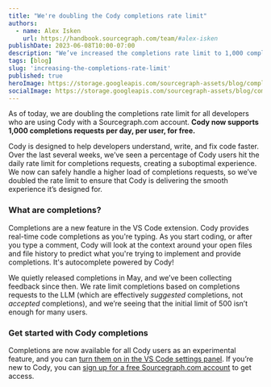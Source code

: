 ```yaml
---
title: "We're doubling the Cody completions rate limit"
authors:
  - name: Alex Isken
    url: https://handbook.sourcegraph.com/team/#alex-isken
publishDate: 2023-06-08T10:00-07:00
description: "We’ve increased the completions rate limit to 1,000 completions per day for Sourcegraph.com users."
tags: [blog]
slug: 'increasing-the-completions-rate-limit'
published: true
heroImage: https://storage.googleapis.com/sourcegraph-assets/blog/completions-rate-limit-hero.png
socialImage: https://storage.googleapis.com/sourcegraph-assets/blog/completions-rate-limit-hero.png
---
```


As of today, we are doubling the completions rate limit for all developers who are using Cody with a Sourcegraph.com account. **Cody now supports 1,000 completions requests per day, per user, for free.**

Cody is designed to help developers understand, write, and fix code faster. Over the last several weeks, we’ve seen a percentage of Cody users hit the daily rate limit for completions requests, creating a suboptimal experience. We now can safely handle a higher load of completions requests, so we’ve doubled the rate limit to ensure that Cody is delivering the smooth experience it’s designed for.

### What are completions?

Completions are a new feature in the VS Code extension. Cody provides real-time code completions as you're typing. As you start coding, or after you type a comment, Cody will look at the context around your open files and file history to predict what you're trying to implement and provide completions. It's autocomplete powered by Cody!

<YouTube
  title="Sourcegraph Cody: Inline Assist" 
  id="QV2R660Jur4"
  showTitle={false}
/>

We quietly released completions in May, and we’ve been collecting feedback since then. We rate limit completions based on completions requests to the LLM (which are effectively *suggested* completions, not *accepted* completions), and we’re seeing that the initial limit of 500 isn’t enough for many users. 

### Get started with Cody completions

Completions are now available for all Cody users as an experimental feature, and you can [turn them on in the VS Code settings panel](https://docs.sourcegraph.com/cody/completions). If you’re new to Cody, you can [sign up for a free Sourcegraph.com account](https://sourcegraph.com/sign-up) to get access.
